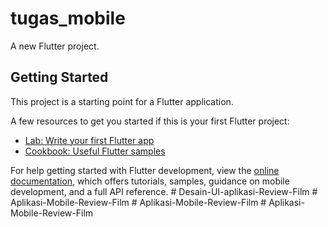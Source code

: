 # tugas_mobile

A new Flutter project.

## Getting Started

This project is a starting point for a Flutter application.

A few resources to get you started if this is your first Flutter project:

- [Lab: Write your first Flutter app](https://docs.flutter.dev/get-started/codelab)
- [Cookbook: Useful Flutter samples](https://docs.flutter.dev/cookbook)

For help getting started with Flutter development, view the
[online documentation](https://docs.flutter.dev/), which offers tutorials,
samples, guidance on mobile development, and a full API reference.
#   D e s a i n - U I - a p l i k a s i - R e v i e w - F i l m  
 #   A p l i k a s i - M o b i l e - R e v i e w - F i l m  
 #   A p l i k a s i - M o b i l e - R e v i e w - F i l m  
 #   A p l i k a s i - M o b i l e - R e v i e w - F i l m  
 